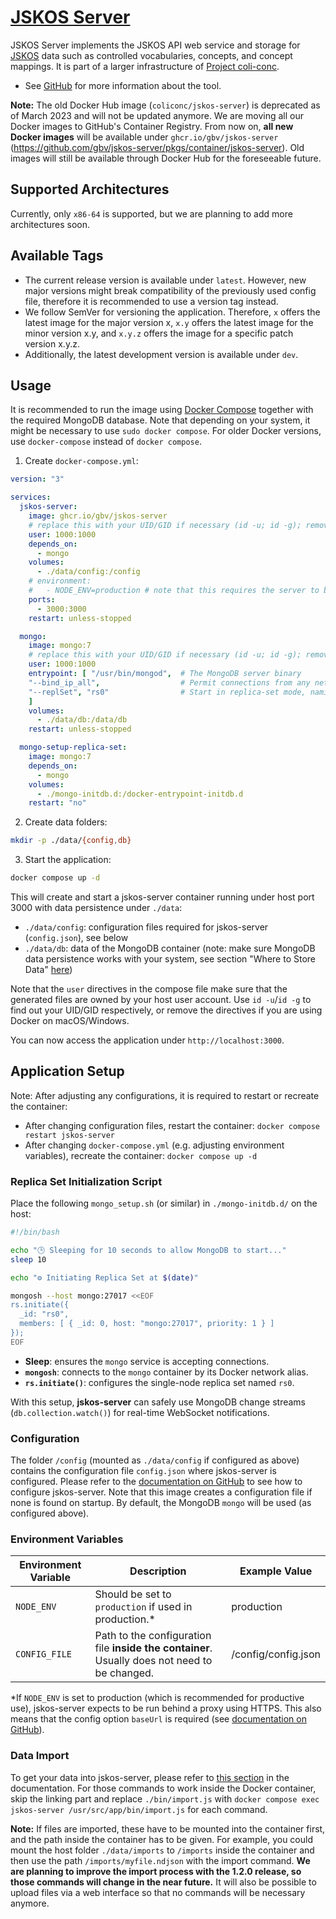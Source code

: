 # [JSKOS Server](https://github.com/gbv/jskos-server)

JSKOS Server implements the JSKOS API web service and storage for [JSKOS](https://gbv.github.io/jskos/jskos.html) data such as controlled vocabularies, concepts, and concept mappings. It is part of a larger infrastructure of [Project coli-conc](https://coli-conc.gbv.de).

- See [GitHub](https://github.com/gbv/jskos-server) for more information about the tool.

**Note:** The old Docker Hub image (`coliconc/jskos-server`) is deprecated as of March 2023 and will not be updated anymore. We are moving all our Docker images to GitHub's Container Registry. From now on, **all new Docker images** will be available under `ghcr.io/gbv/jskos-server` (https://github.com/gbv/jskos-server/pkgs/container/jskos-server). Old images will still be available through Docker Hub for the foreseeable future.

## Supported Architectures
Currently, only `x86-64` is supported, but we are planning to add more architectures soon.

## Available Tags
- The current release version is available under `latest`. However, new major versions might break compatibility of the previously used config file, therefore it is recommended to use a version tag instead.
- We follow SemVer for versioning the application. Therefore, `x` offers the latest image for the major version x, `x.y` offers the latest image for the minor version x.y, and `x.y.z` offers the image for a specific patch version x.y.z.
- Additionally, the latest development version is available under `dev`.

## Usage
It is recommended to run the image using [Docker Compose](https://docs.docker.com/compose/) together with the required MongoDB database. Note that depending on your system, it might be necessary to use `sudo docker compose`. For older Docker versions, use `docker-compose` instead of `docker compose`.

1. Create `docker-compose.yml`:

```yml
version: "3"

services:
  jskos-server:
    image: ghcr.io/gbv/jskos-server
    # replace this with your UID/GID if necessary (id -u; id -g); remove on macOS/Windows
    user: 1000:1000
    depends_on:
      - mongo
    volumes:
      - ./data/config:/config
    # environment:
    #   - NODE_ENV=production # note that this requires the server to be run behind a HTTPS proxy
    ports:
      - 3000:3000
    restart: unless-stopped

  mongo:
    image: mongo:7
    # replace this with your UID/GID if necessary (id -u; id -g); remove on macOS/Windows
    user: 1000:1000
    entrypoint: [ "/usr/bin/mongod",  # The MongoDB server binary
    "--bind_ip_all",                  # Permit connections from any network interface
    "--replSet", "rs0"                # Start in replica‐set mode, naming the set “rs0”
    ]
    volumes:
      - ./data/db:/data/db
    restart: unless-stopped

  mongo-setup-replica-set:
    image: mongo:7
    depends_on:
      - mongo
    volumes: 
      - ./mongo-initdb.d:/docker-entrypoint-initdb.d
    restart: "no"
```

2. Create data folders:

```bash
mkdir -p ./data/{config,db}
```

3. Start the application:

```bash
docker compose up -d
```

This will create and start a jskos-server container running under host port 3000 with data persistence under `./data`:

- `./data/config`: configuration files required for jskos-server (`config.json`), see below
- `./data/db`: data of the MongoDB container (note: make sure MongoDB data persistence works with your system, see section "Where to Store Data" [here](https://hub.docker.com/_/mongo))

Note that the `user` directives in the compose file make sure that the generated files are owned by your host user account. Use `id -u`/`id -g` to find out your UID/GID respectively, or remove the directives if you are using Docker on macOS/Windows.

You can now access the application under `http://localhost:3000`.

## Application Setup
Note: After adjusting any configurations, it is required to restart or recreate the container:
- After changing configuration files, restart the container: `docker compose restart jskos-server`
- After changing `docker-compose.yml` (e.g. adjusting environment variables), recreate the container: `docker compose up -d`


### Replica Set Initialization Script

Place the following `mongo_setup.sh` (or similar) in `./mongo-initdb.d/` on the host:

```bash
#!/bin/bash

echo "🕒 Sleeping for 10 seconds to allow MongoDB to start..."
sleep 10

echo "⚙️ Initiating Replica Set at $(date)"

mongosh --host mongo:27017 <<EOF
rs.initiate({
  _id: "rs0",
  members: [ { _id: 0, host: "mongo:27017", priority: 1 } ]
});
EOF
```

* **Sleep**: ensures the `mongo` service is accepting connections.
* **`mongosh`**: connects to the `mongo` container by its Docker network alias.
* **`rs.initiate()`**: configures the single-node replica set named `rs0`.

With this setup, **jskos-server** can safely use MongoDB change streams (`db.collection.watch()`) for real-time WebSocket notifications.

### Configuration
The folder `/config` (mounted as `./data/config` if configured as above) contains the configuration file `config.json` where jskos-server is configured. Please refer to the [documentation on GitHub](https://github.com/gbv/jskos-server#configuration) to see how to configure jskos-server. Note that this image creates a configuration file if none is found on startup. By default, the MongoDB `mongo` will be used (as configured above).

### Environment Variables

| Environment Variable | Description                                                                                   | Example Value       |
|----------------------|-----------------------------------------------------------------------------------------------|---------------------|
| `NODE_ENV`           | Should be set to `production` if used in production.*                                         | production          |
| `CONFIG_FILE`        | Path to the configuration file **inside the container**. Usually does not need to be changed. | /config/config.json |

*If `NODE_ENV` is set to production (which is recommended for productive use), jskos-server expects to be run behind a proxy using HTTPS. This also means that the config option `baseUrl` is required (see [documentation on GitHub](https://github.com/gbv/jskos-server#configuration)).

### Data Import
To get your data into jskos-server, please refer to [this section](https://github.com/gbv/jskos-server#data-import) in the documentation. For those commands to work inside the Docker container, skip the linking part and replace `./bin/import.js` with `docker compose exec jskos-server /usr/src/app/bin/import.js` for each command.

**Note:** If files are imported, these have to be mounted into the container first, and the path inside the container has to be given. For example, you could mount the host folder `./data/imports` to `/imports` inside the container and then use the path `/imports/myfile.ndjson` with the import command. **We are planning to improve the import process with the 1.2.0 release, so those commands will change in the near future.** It will also be possible to upload files via a web interface so that no commands will be necessary anymore.
